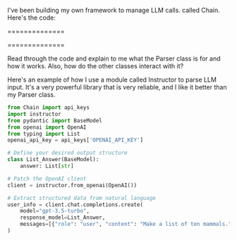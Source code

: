 I've been building my own framework to manage LLM calls. called Chain. Here's the code:

==============

==============

Read through the code and explain to me what the Parser class is for and how it works. Also, how do the other classes interact with it?


Here's an example of how I use a module called Instructor to parse LLM input.
It's a very powerful library that is very reliable, and I like it better than my Parser class.

```python
from Chain import api_keys
import instructor
from pydantic import BaseModel
from openai import OpenAI
from typing import List
openai_api_key = api_keys['OPENAI_API_KEY']

# Define your desired output structure
class List_Answer(BaseModel):
    answer: List[str]

# Patch the OpenAI client
client = instructor.from_openai(OpenAI())

# Extract structured data from natural language
user_info = client.chat.completions.create(
    model="gpt-3.5-turbo",
    response_model=List_Answer,
    messages=[{"role": "user", "content": "Make a list of ten mammals."}],
)
```

